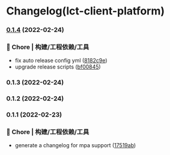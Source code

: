 # Changelog(lct-client-platform) 


### [0.1.4](https://github.com/txlct/uniapp/compare/v0.1.3...v0.1.4) (2022-02-24)


### 🚀 Chore | 构建/工程依赖/工具

* fix auto release config yml ([8182c9e](https://github.com/txlct/uniapp/commit/8182c9e35548ed186d69ebab78d7f38041824ff0))
* upgrade release scripts ([bf00845](https://github.com/txlct/uniapp/commit/bf00845236a231ae7d3a69e1208550732e02f458))

### 0.1.3 (2022-02-24)

### 0.1.2 (2022-02-24)

### 0.1.1 (2022-02-23)


### 🚀 Chore | 构建/工程依赖/工具

* generate a changelog for mpa support ([17519ab](https://github.com/txlct/uniapp/commit/17519ab7a40b9da50e44f6e7e2b49ee5cc645e93))
